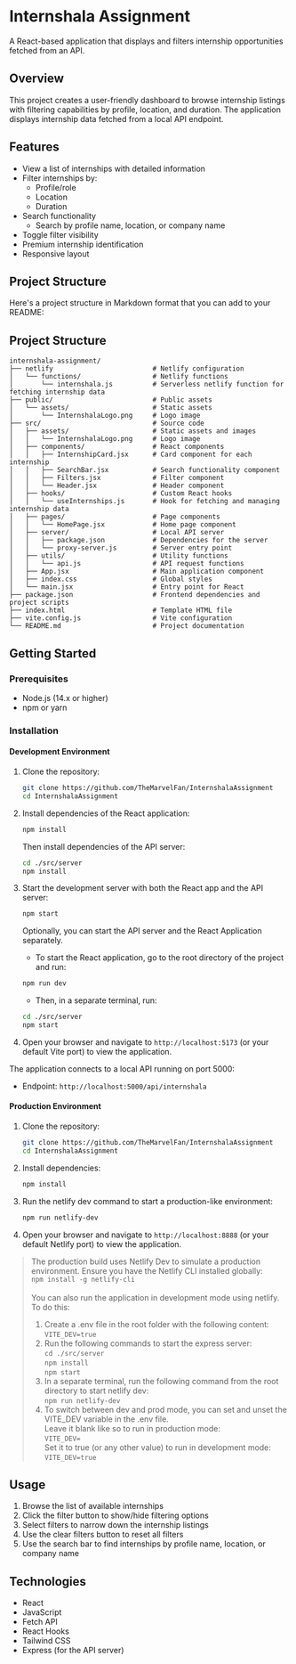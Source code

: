 # Internshala Assignment

A React-based application that displays and filters internship opportunities fetched from an API.

## Overview

This project creates a user-friendly dashboard to browse internship listings with filtering capabilities by profile, location, and duration. The application displays internship data fetched from a local API endpoint.

## Features

- View a list of internships with detailed information
- Filter internships by:
    - Profile/role
    - Location
    - Duration
- Search functionality
    - Search by profile name, location, or company name
- Toggle filter visibility
- Premium internship identification
- Responsive layout

## Project Structure

Here's a project structure in Markdown format that you can add to your README:


## Project Structure

```
internshala-assignment/
├── netlify                         # Netlify configuration
│   └── functions/                  # Netlify functions
│       └── internshala.js          # Serverless netlify function for fetching internship data
├── public/                         # Public assets
│   └── assets/                     # Static assets
│       └── InternshalaLogo.png     # Logo image
├── src/                            # Source code
│   ├── assets/                     # Static assets and images
│   │   └── InternshalaLogo.png     # Logo image
│   ├── components/                 # React components
│   │   ├── InternshipCard.jsx      # Card component for each internship
│   │   ├── SearchBar.jsx           # Search functionality component
│   │   ├── Filters.jsx             # Filter component
│   │   └── Header.jsx              # Header component
│   ├── hooks/                      # Custom React hooks
│   │   └── useInternships.js       # Hook for fetching and managing internship data
│   ├── pages/                      # Page components
│   │   └── HomePage.jsx            # Home page component
│   ├── server/                     # Local API server
│   │   ├── package.json            # Dependencies for the server
│   │   └── proxy-server.js         # Server entry point
│   ├── utils/                      # Utility functions
│   │   └── api.js                  # API request functions
│   ├── App.jsx                     # Main application component
│   ├── index.css                   # Global styles
│   └── main.jsx                    # Entry point for React
├── package.json                    # Frontend dependencies and project scripts
├── index.html                      # Template HTML file
├── vite.config.js                  # Vite configuration
└── README.md                       # Project documentation
```

## Getting Started

### Prerequisites

- Node.js (14.x or higher)
- npm or yarn

### Installation

#### Development Environment

1. Clone the repository:
    ```bash
    git clone https://github.com/TheMarvelFan/InternshalaAssignment
    cd InternshalaAssignment
    ```
   
2. Install dependencies of the React application:
    ```bash
    npm install
    ```
   Then install dependencies of the API server:
    ```bash
    cd ./src/server
    npm install
    ```

3. Start the development server with both the React app and the API server:
    ```bash
    npm start
    ```
   
   Optionally, you can start the API server and the React Application separately.
   - To start the React application, go to the root directory of the project and run:
   ```bash   
   npm run dev
   ```
   - Then, in a separate terminal, run:
   ```bash
   cd ./src/server
   npm start
   ```

4. Open your browser and navigate to `http://localhost:5173` (or your default Vite port) to view the application.

The application connects to a local API running on port 5000:
- Endpoint: `http://localhost:5000/api/internshala`

#### Production Environment

1. Clone the repository:
    ```bash
    git clone https://github.com/TheMarvelFan/InternshalaAssignment
    cd InternshalaAssignment
    ```

2. Install dependencies:
    ```bash
    npm install
    ```

3. Run the netlify dev command to start a production-like environment:
    ```bash
    npm run netlify-dev
    ```
   
4. Open your browser and navigate to `http://localhost:8888` (or your default Netlify port) to view the application.

> The production build uses Netlify Dev to simulate a production environment. Ensure you have the Netlify CLI installed globally:
    <br>```
       npm install -g netlify-cli
    ```<br><br>
> You can also run the application in development mode using netlify. To do this:
> 1. Create a .env file in the root folder with the following content:
    <br>```
       VITE_DEV=true
    ```<br>
> 2. Run the following commands to start the express server:
    <br>```
       cd ./src/server
    ```
    <br>```
         npm install
    ```
     <br>```
         npm start
    ```<br>
> 3. In a separate terminal, run the following command from the root directory to start netlify dev:
    <br>```
       npm run netlify-dev
    ```<br>
> 4. To switch between dev and prod mode, you can set and unset the VITE_DEV variable in the .env file.<br>Leave it blank like so to run in production mode:
    <br>```
       VITE_DEV=
    ```<br>
    Set it to true (or any other value) to run in development mode:
    <br>```
       VITE_DEV=true
    ```<br>

## Usage

1. Browse the list of available internships
2. Click the filter button to show/hide filtering options
3. Select filters to narrow down the internship listings
4. Use the clear filters button to reset all filters
5. Use the search bar to find internships by profile name, location, or company name

## Technologies

- React
- JavaScript
- Fetch API
- React Hooks
- Tailwind CSS
- Express (for the API server)
